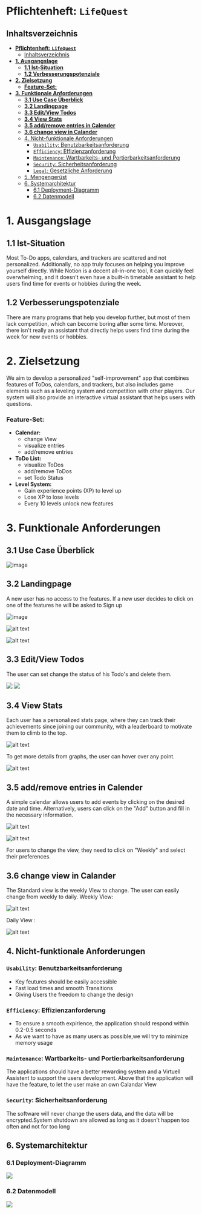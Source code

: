 # **Pflichtenheft: `LifeQuest`**

## Inhaltsverzeichnis

- [**Pflichtenheft: `LifeQuest`**](#pflichtenheft-lifequest)
  - [Inhaltsverzeichnis](#inhaltsverzeichnis)
- [**1. Ausgangslage**](#1-ausgangslage)
  - [**1.1 Ist-Situation**](#11-ist-situation)
  - [**1.2 Verbesserungspotenziale**](#12-verbesserungspotenziale)
- [**2. Zielsetzung**](#2-zielsetzung)
    - [**Feature-Set:**](#feature-set)
- [**3. Funktionale Anforderungen**](#3-funktionale-anforderungen)
  - [**3.1 Use Case Überblick**](#31-use-case-überblick)
  - [**3.2 Landingpage**](#32-landingpage)
  - [**3.3 Edit/View Todos**](#33-Todos)
  - [**3.4 View Stats**](#34-Stats)
  - [**3.5 add/remove entries in Calender**](#35-Calandar)
  - [**3.6 change view in Calander**](#36-Calandar)
  - [4. Nicht-funktionale Anforderungen](#4-nicht-funktionale-anforderungen)
    - [`Usability`: Benutzbarkeitsanforderung](#usability-benutzbarkeitsanforderung)
    - [`Efficiency`: Effizienzanforderung](#efficiency-effizienzanforderung)
    - [`Maintenance`: Wartbarkeits- und Portierbarkeitsanforderung](#maintenance-wartbarkeits--und-portierbarkeitsanforderung)
    - [`Security`: Sicherheitsanforderung](#security-sicherheitsanforderung)
    - [`Legal`: Gesetzliche Anforderung](#legal-gesetzliche-anforderung)
  - [5. Mengengerüst](#5-mengengerüst)
  - [6. Systemarchitektur](#6-systemarchitektur)
    - [6.1 Deployment-Diagramm](#61-deployment-diagramm)
    - [6.2 Datenmodell](#62-datenmodell)

# **1. Ausgangslage**

## **1.1 Ist-Situation**
Most To-Do apps, calendars, and trackers are scattered and not personalized. Additionally, no app truly focuses on helping you improve yourself directly. While Notion is a decent all-in-one tool, it can quickly feel overwhelming, and it doesn’t even have a built-in timetable assistant to help users find time for events or hobbies during the week.

## **1.2 Verbesserungspotenziale**
There are many programs that help you develop further, but most of them lack competition, which can become boring after some time. Moreover, there isn't really an assistant that directly helps users find time during the week for new events or hobbies.

# **2. Zielsetzung**
We aim to develop a personalized "self-improvement" app that combines features of ToDos, calendars, and trackers, but also includes game elements such as a leveling system and competition with other players. Our system will also provide an interactive virtual assistant that helps users with questions.

### **Feature-Set:**
- **Calendar:**
  - change View
  - visualize entries
  - add/remove entries
- **ToDo List:**
  - visualize ToDos
  - add/remove ToDos
  - set Todo Status
- **Level System:**
  - Gain experience points (XP) to level up
  - Lose XP to lose levels
  - Every 10 levels unlock new features

# **3. Funktionale Anforderungen**

## **3.1 Use Case Überblick**
![image](./images/Usecase_Lifequest.png)

## **3.2 Landingpage**
A new user has no access to the features. If a new user decides to click on one of the features he will be asked to Sign up  

![image](./images/landingpage.png)


![alt text](./images/login.png)

![alt text](./images/sign-up.png)

## **3.3 Edit/View Todos**

The user can set change the status of his Todo's and delete them. 

<img src="images/todos.png">

<img src="images/add-todo.png">


## **3.4 View Stats**
Each user has a personalized stats page, where they can track their achievements since joining our community, with a leaderboard to motivate them to climb to the top.

![alt text](./images/stats-page.png)

To get more details from graphs, the user can hover over any point.

![alt text](./images/exp-details.png)

## **3.5 add/remove entries in Calender**
A simple calendar allows users to add events by clicking on the desired date and time. Alternatively, users can click on the "Add" button and fill in the necessary information.

![alt text](./images/add-entry.png)

![alt text](./images/addbutton-calandar.png)

For users to change the view, they need to click on "Weekly" and select their preferences.

## **3.6 change view in Calander**

The Standard view is the weekly View to change. The user can easily change from weekly to daily.
Weekly View: 

![alt text](./images/weekly-view.png)

Daily View : 

![alt text](./images/daily-view.png)

## 4. Nicht-funktionale Anforderungen

### `Usability`: Benutzbarkeitsanforderung

- Key feutures should be easily accessible
- Fast load times and smooth Transitions
- Giving Users the freedom to change the design

### `Efficiency`: Effizienzanforderung
- To ensure a smooth expirience, the application should respond within 0.2-0.5 seconds
- As we want to have as many users as possible,we will try to minimize memory usage

### `Maintenance`: Wartbarkeits- und Portierbarkeitsanforderung
 The applications should have a better rewarding system and a Virtuell Assistent to support the users development. Above that the application will have the feature, to let the user make an own Calandar View

### `Security`: Sicherheitsanforderung

The software will never change the users data, and the data will be encrypted.System shutdown are allowed as long as it doesn't happen too often and not for too long


## 6. Systemarchitektur

### 6.1 Deployment-Diagramm


<img src="images/DeploymentDiagramm.png">

### 6.2 Datenmodell

<img src="images/LifeQuest_Erd.png">



























